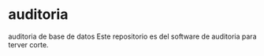 # auditoria
auditoria de base de datos
Este repositorio es del software de auditoria para terver corte.

